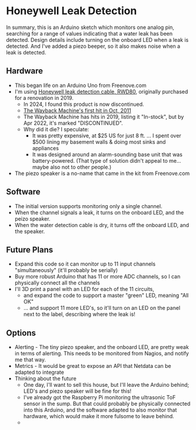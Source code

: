 # Honeywell Leak Detection

In summary, this is an Arduino sketch which monitors one analog pin, searching for a range of values indicating that a water leak has been detected.  Design details include turning on the onboard LED when a leak is detected. And I've added a piezo beeper, so it also makes noise when a leak is detected.

## Hardware

* This began life on an Arduino Uno from Freenove.com
* I'm using [Honeywell leak detection cable, RWD80](https://www.honeywellstore.com/store/products/honeywell-water-defense-leak-sensing-alarm-extension-cable.htm), originally purchased for a renovation in 2019.  
    * In 2024, I found this product is now discontinued.
    * [The Wayback Machine's first hit in Oct, 2011](http://web.archive.org/web/20111014084931/https://www.honeywellstore.com/store/products/honeywell-water-defense-leak-sensing-alarm-extension-cable.htm)
    * The Wayback Machine has hits in 2019, listing it "In-stock", but by Apr 2022, it's marked "DISCONTINUED". 
    * Why did it die?  I speculate:
        * It was pretty expensive, at $25 US for just 8 ft. ... I spent over $500 lining my basement walls & doing most sinks and appliances
        * It was designed around an alarm-sounding base unit that was battery-powered.  (That type of solution didn't appeal to me... maybe also not to other people.)
* The piezo speaker is a no-name that came in the kit from Freenove.com

## Software

* The initial version supports monitoring only a single channel. 
* When the channel signals a leak, it turns on the onboard LED, and the peizo speaker.
* When the water detection cable is dry, it turns off the onboard LED, and the speaker.

## Future Plans

* Expand this code so it can monitor up to 11 input channels "simultaneously" (it'll probably be serially) 
* Buy more robust Arduino that has 11 or more ADC channels, so I can physically connect all the channels
* I'll 3D print a panel with an LED for each of the 11 circuits, 
    * and expand the code to support a master "green" LED, meaning "All OK"
    * ... and support 11 more LED's, so it'll turn on an LED on the panel next to the label, describing where the leak is!

## Options

* Alerting - The tiny piezo speaker, and the onboard LED, are pretty weak in terms of alerting. This needs to be monitored from Nagios, and notify me that way.
* Metrics - It would be great to expose an API that Netdata can be adapted to integrate
* Thinking about the future 
    * One day, I'll want to sell this house, but I'll leave the Arduino behind; LED's and piezo speaker will be fine for this!
    * I've already got the Raspberry Pi monitoring the ultrasonic ToF sensor in the sump.  But that could probably be physically connected into this Arduino, and the software adapted to also monitor that hardware, which would make it more fulsome to leave behind.
    * 
